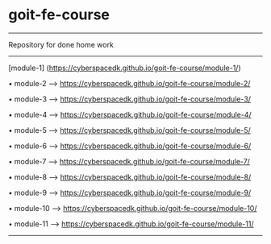 # goit-fe-course
_______________________________
Repository for done home work
________________________________

[module-1] (https://cyberspacedk.github.io/goit-fe-course/module-1/)

&bull; module-2  -->   https://cyberspacedk.github.io/goit-fe-course/module-2/

&bull; module-3  -->   https://cyberspacedk.github.io/goit-fe-course/module-3/

&bull; module-4  -->   https://cyberspacedk.github.io/goit-fe-course/module-4/

&bull; module-5  -->   https://cyberspacedk.github.io/goit-fe-course/module-5/

&bull; module-6  -->   https://cyberspacedk.github.io/goit-fe-course/module-6/

&bull; module-7  -->   https://cyberspacedk.github.io/goit-fe-course/module-7/

&bull; module-8  -->   https://cyberspacedk.github.io/goit-fe-course/module-8/

&bull; module-9  -->   https://cyberspacedk.github.io/goit-fe-course/module-9/

&bull; module-10  -->  https://cyberspacedk.github.io/goit-fe-course/module-10/

&bull; module-11  -->  https://cyberspacedk.github.io/goit-fe-course/module-11/
_______________________________________________________________________________
